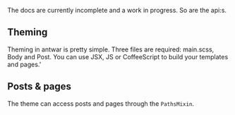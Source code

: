 The docs are currently incomplete and a work in progress. So are the api:s.

## Theming
Theming in antwar is pretty simple. Three files are required: main.scss, Body and Post. You can use JSX, JS or CoffeeScript to build your templates and pages.'

## Posts & pages
The theme can access posts and pages through the `PathsMixin`.
